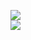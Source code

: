 [![](https://img.shields.io/badge/Made%20With-Github%20Spray-lightgrey.svg?style=for-the-badge&logo=github)](https://github.com/Annihil/github-spray#15684)  
[![](https://i.imgur.com/2DrTn0Z.gif)](https://github.com/Annihil/github-spray)